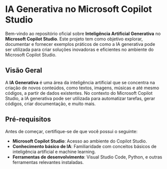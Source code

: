 # IA Generativa no Microsoft Copilot Studio

Bem-vindo ao repositório oficial sobre **Inteligência Artificial Generativa** no **Microsoft Copilot Studio**. Este projeto tem como objetivo explorar, documentar e fornecer exemplos práticos de como a IA generativa pode ser utilizada para criar soluções inovadoras e eficientes no ambiente do Microsoft Copilot Studio.

## Visão Geral

A **IA Generativa** é uma área da inteligência artificial que se concentra na criação de novos conteúdos, como textos, imagens, músicas e até mesmo códigos, a partir de dados existentes. No contexto do Microsoft Copilot Studio, a IA generativa pode ser utilizada para automatizar tarefas, gerar códigos, criar documentação, e muito mais.

## Pré-requisitos

Antes de começar, certifique-se de que você possui o seguinte:

- **Microsoft Copilot Studio**: Acesso ao ambiente do Copilot Studio.
- **Conhecimento básico de IA**: Familiaridade com conceitos básicos de inteligência artificial e machine learning.
- **Ferramentas de desenvolvimento**: Visual Studio Code, Python, e outras ferramentas relevantes instaladas.
